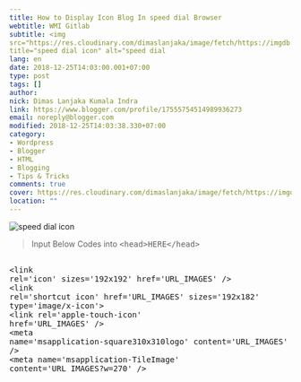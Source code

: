 ```yaml
---
title: How to Display Icon Blog In speed dial Browser
webtitle: WMI Gitlab
subtitle: <img
src="https://res.cloudinary.com/dimaslanjaka/image/fetch/https://imgdb.net/images/4624.png"
title="speed dial icon" alt="speed dial
lang: en
date: 2018-12-25T14:03:00.001+07:00
type: post
tags: []
author:
nick: Dimas Lanjaka Kumala Indra
link: https://www.blogger.com/profile/17555754514989936273
email: noreply@blogger.com
modified: 2018-12-25T14:03:38.330+07:00
category:
- Wordpress
- Blogger
- HTML
- Blogging
- Tips & Tricks
comments: true
cover: https://res.cloudinary.com/dimaslanjaka/image/fetch/https://imgdb.net/images/4624.png
location: ""
---
```


<img src="https://res.cloudinary.com/dimaslanjaka/image/fetch/https://imgdb.net/images/4624.png" title="speed dial icon" alt="speed dial icon"><blockquote> Input Below Codes into <kbd>&lt;head&gt;HERE&lt;/head&gt;</kbd></blockquote> <pre><br>&lt;link rel='icon' sizes='192x192' href='URL_IMAGES' /&gt;<br>&lt;link rel='shortcut icon' href='URL_IMAGES' sizes='192x182' type='image/x-icon'&gt;<br>&lt;link rel='apple-touch-icon' href='URL_IMAGES' /&gt;<br>&lt;meta name='msapplication-square310x310logo' content='URL_IMAGES' /&gt;<br>&lt;meta name='msapplication-TileImage' content='URL_IMAGES?w=270' /&gt;<br></pre>